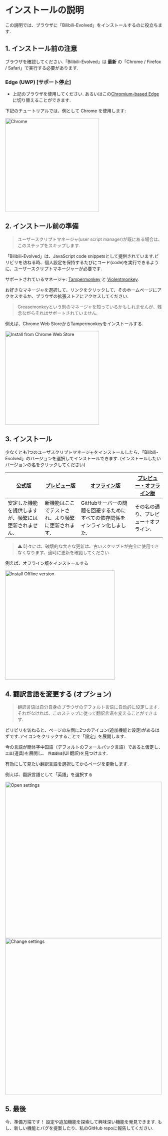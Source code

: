 # インストールの説明
この説明では、ブラウザに「Bilibili-Evolved」をインストールするのに役立ちます.

## 1. インストール前の注意
ブラウザを確認してください.「Bilibili-Evolved」は **最新** の「Chrome / Firefox / Safari」で実行する必要があります.

### Edge (UWP) [**サポート停止**]
- 上記のブラウザを使用してください. あるいはこの[Chromium-based Edge](https://microsoftedgeinsider.com/)に切り替えることができます.

下記のチュートリアルでは、例として Chrome を使用します:

<img height="300" alt="Chrome" src="images/compressed/chrome.en-US.jpg">

## 2. インストール前の準備
> ユーザースクリプトマネージャ(user script manager)が既にある場合は、このステップをスキップします.

「Bilibili-Evolved」は、JavaScript code snippetsとして提供されています.ビリビリを访ねる時、個人設定を保持するたびにコード(code)を実行できるように、ユーザースクリプトマネージャーが必要です.

サポートされているマネージャ: [Tampermonkey](https://tampermonkey.net/) と [Violentmonkey](https://violentmonkey.github.io/).

お好きなマネージャを選択して、リンクをクリックして、そのホームページにアクセスするか、ブラウザの拡張ストアにアクセスしてください.
> Greasemonkeyという別のマネージャを知っているかもしれませんが、残念ながらそれはサポートされていません.

例えば、Chrome Web StoreからTampermonkeyをインストールする.

<img height="300" alt="Install from Chrome Web Store" src="images/compressed/tampermonkey.en-US.jpg">

## 3. インストール
少なくとも1つのユーザスクリプトマネージャをインストールしたら、「Bilibili-Evolved」のバージョンを選択してインストールできます. (インストールしたいバージョンの名をクリックしてください)

| [公式版](https://cdn.jsdelivr.net/gh/the1812/Bilibili-Evolved@master/bilibili-evolved.user.js) | [プレビュー版](https://cdn.jsdelivr.net/gh/the1812/Bilibili-Evolved@preview/bilibili-evolved.preview.user.js) | [オフライン版](https://cdn.jsdelivr.net/gh/the1812/Bilibili-Evolved@master/bilibili-evolved.offline.user.js) | [プレビュー・オフライン版](https://cdn.jsdelivr.net/gh/the1812/Bilibili-Evolved@preview/bilibili-evolved.preview-offline.user.js) |
| ----------------------------------------------------------------------------------------- | --------------------------------------------------------------------------------------------------- | -------------------------------------------------------------------------------------------------- | ------------------------------------------------------------------------------------------------------------------- |
| 安定した機能を提供しますが、頻繁には更新されません.                                     | 新機能はここでテストされ、より頻繁に更新されます.                                              | GitHubサーバーの問題を回避するためにすべての依存関係をインライン化しました.                                          | その名の通り、プレビュー＋オフライン.                                                                                |

> ⚠ 時々には、破壊的な大きな更新は、古いスクリプトが完全に使用できなくなります、適時に更新を確認してください.

例えば、オフライン版をインストールする

<img height="350" alt="Install Offline version" src="images/compressed/install-script.zh-CN.jpg">

## 4. 翻訳言語を変更する (オプション)
> 翻訳言语は自分自身のブラウザのデフォルト言语に自动的に设定します.それがなければ、このステップに従って翻訳言语を変えることができます.

ビリビリを访ねると、ページの左側に2つのアイコン(追加機能と设定)があるはずです.アイコンをクリックすることで「設定」を展開します.

今の言語が簡体字中国語（デフォルトのフォールバック言語）であると仮定し、 `工具`(道具)を展開し、 `界面翻译`(UI 翻訳)を見つけます.

有効にして見たい翻訳言語を選択してからページを更新します.

例えば、翻訳言語として「英語」を選択する

<img height="500" alt="Open settings" src="images/compressed/settings-icon.en-US.jpg">
<img height="500" alt="Change settings" src="images/compressed/settings.en-US.jpg">

## 5. 最後
今、準備万端です！ 設定や追加機能を探索して興味深い機能を発見できます.
もし、新しい機能とバグを提案したり、私のGitHub repoに報告してください.